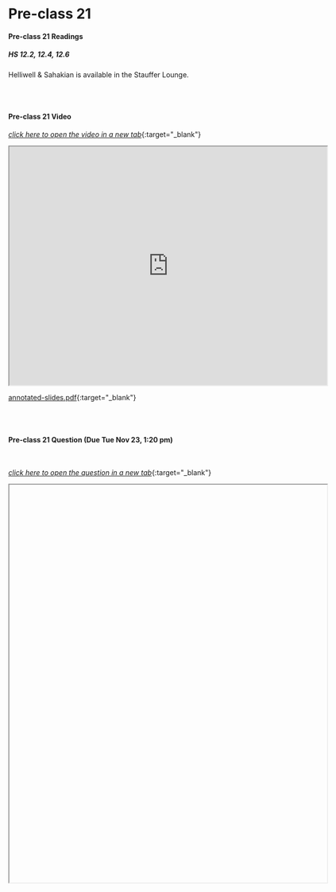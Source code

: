 # Pre-class 21

#### Pre-class 21 Readings

##### HS 12.2, 12.4, 12.6

Helliwell & Sahakian is available in the Stauffer Lounge.  

<br>
<br>

#### Pre-class 21 Video

[*click here to open the video in a new tab*](https://drive.google.com/file/d/1265eiBm4eHATF8k78k3ObkRTcJ5UIIY8/view?usp=sharing){:target="_blank"}

<iframe src="https://drive.google.com/file/d/1265eiBm4eHATF8k78k3ObkRTcJ5UIIY8/preview" width="640" height="480" allowfullscreen>Loading…
</iframe>

[annotated-slides.pdf](https://drive.google.com/file/d/11b_g9D0SkVOtFqFtjNkYSBxIG6IP-qS5/view?usp=sharing){:target="_blank"}

<br>
<br>

#### Pre-class 21 Question (Due Tue Nov 23, 1:20 pm)

<br>

[*click here to open the question in a new tab*](){:target="_blank"}

<iframe src="" width="640" height="800" frameborder="20" marginheight="0" marginwidth="0">Loading…
</iframe>
